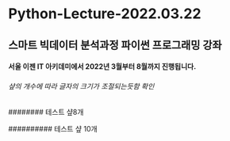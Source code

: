 # Python-Lecture-2022.03.22

## 스마트 빅데이터 분석과정 파이썬 프로그래밍 강좌

#### 서울 이젠 IT 아키데미에서 2022년 3월부터 8월까지 진행됩니다.

###### 샾의 개수에 따라 글자의 크기가 조절되는듯함 확인

######## 테스트 샾8개

########## 테스트 샾 10개
